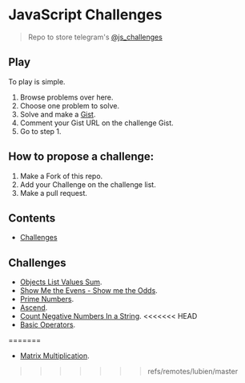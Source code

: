 # JavaScript Challenges

> Repo to store telegram's [@js_challenges](https://t.me/js_challenges)

## Play

To play is simple.

1. Browse problems over here.
2. Choose one problem to solve.
3. Solve and make a [Gist](https://gist.github.com/).
4. Comment your Gist URL on the challenge Gist.
5. Go to step 1.

## How to propose a challenge:
1. Make a Fork of this repo.
2. Add your Challenge on the challenge list.
3. Make a pull request.

## Contents

- [Challenges](#challenges)

## Challenges

- [Objects List Values Sum](https://gist.github.com/anabastos/fbdfef7fcc64105e76e5e26218ebf7e6).
- [Show Me the Evens - Show me the Odds](https://gist.github.com/yesroh/720cda408bbc899fc6c69bfddfbe6505).
- [Prime Numbers](https://gist.github.com/Woodsphreaker/e81e068caee110e821c4c9b375a76ddd).
- [Ascend](https://gist.github.com/lubien/17af35e99f944b2df9290c7e4d2485e4).
- [Count Negative Numbers In a String](https://gist.github.com/yesroh/560fe5e74638292199c7c3cd05716be8).
<<<<<<< HEAD
- [Basic Operators](https://gist.github.com/Woodsphreaker/6188de4a5f22bb004826107f5724514a).

=======
- [Matrix Multiplication](https://github.com/Webschool-io/js-desafios/tree/master/matrix-multiply).
>>>>>>> refs/remotes/lubien/master
